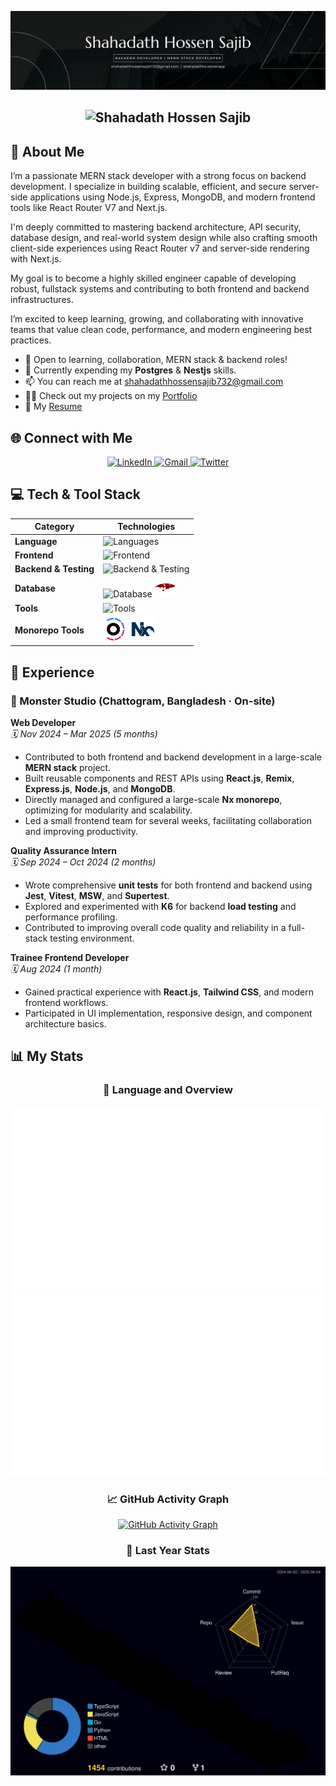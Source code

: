 ![My Profile](./github-cover.png)

<h2 align="center">
<img src="https://readme-typing-svg.herokuapp.com?color=36BCF7FF&lines=Hi+👋,+I'm+Shahadath+Hossen+Sajib&center=true&width=500&height=45" alt="Shahadath Hossen Sajib">
</h2>

<h2>💫 About Me</h2>

<p>I’m a passionate MERN stack developer with a strong focus on backend development. I specialize in building scalable, efficient, and secure server-side applications using Node.js, Express, MongoDB, and modern frontend tools like React Router V7 and Next.js.</p>

<p>I'm deeply committed to mastering backend architecture, API security, database design, and real-world system design while also crafting smooth client-side experiences using React Router v7 and server-side rendering with Next.js.</p>

<p>My goal is to become a highly skilled engineer capable of developing robust, fullstack systems and contributing to both frontend and backend infrastructures.</p>

<p>I’m excited to keep learning, growing, and collaborating with innovative teams that value clean code, performance, and modern engineering best practices.</p>

<ul>  
  <li>👯 Open to learning, collaboration, MERN stack & backend roles!</li>
  <li>🌱 Currently expending my <strong>Postgres</strong> & <strong>Nestjs</strong> skills.</li>  
  <li>📫 You can reach me at <a href="mailto:shahadathhossensajib732@gmail.com">shahadathhossensajib732@gmail.com</a></li>  
  <li>👨‍💻 Check out my projects on my <a target="_blank" href="https://shahadathhs.vercel.app">Portfolio</a></li>  
  <li>📄 My <a target="_blank" href="https://drive.google.com/file/d/1dtZCEgZyof-qrUreeVpXDlOovosegpuf/view?usp=drive_link">Resume</a></li>  
</ul>

<h2>🌐 Connect with Me</h2>

<p align="center">
  <a href="https://linkedin.com/in/shahadathhs" target="_blank">
    <img src="https://skillicons.dev/icons?i=linkedin&theme=dark" alt="LinkedIn" />
  </a>
  <a href="mailto:shahadathhossensajib732@gmail.com" target="_blank">
    <img src="https://skillicons.dev/icons?i=gmail&theme=dark" alt="Gmail" />
  </a>
  <a href="https://twitter.com/shahadathhs" target="_blank">
    <img src="https://skillicons.dev/icons?i=twitter&theme=dark" alt="Twitter" />
  </a>
</p>

<h2>💻 Tech & Tool Stack</h2>

<div align="center">

| Category           | Technologies |
|--------------------|--------------|
| **Language**        | <img src="https://skillicons.dev/icons?i=js,ts&theme=dark" alt="Languages" /> |
| **Frontend**        | <img src="https://skillicons.dev/icons?i=react,nextjs&theme=dark" alt="Frontend" /> |
| **Backend & Testing** | <img src="https://skillicons.dev/icons?i=nodejs,express,nestjs,jest&theme=dark" alt="Backend & Testing" /> |
| **Database**        | <img src="https://skillicons.dev/icons?i=postgres,prisma,mongodb&theme=dark" alt="Database" /> <img src="https://raw.githubusercontent.com/devicons/devicon/master/icons/mongoose/mongoose-original.svg" width="32" height="32" alt="Mongoose"/> |
| **Tools**           | <img src="https://skillicons.dev/icons?i=git,github,postman,pnpm,vercel&theme=dark" alt="Tools" /> |
| **Monorepo Tools**  | <img src="logo/turborepo.png" width="40" alt="Turborepo" /> <img src="logo/nx.png" width="40" alt="Nx" /> |

</div>


<h2>💼 Experience</h2>

<h3>🚀 Monster Studio (Chattogram, Bangladesh · On-site)</h3>

<p><strong>Web Developer</strong><br />
<em>🗓️ Nov 2024 – Mar 2025 (5 months)</em></p>
<ul>
  <li>Contributed to both frontend and backend development in a large-scale <strong>MERN stack</strong> project.</li>
  <li>Built reusable components and REST APIs using <strong>React.js</strong>, <strong>Remix</strong>, <strong>Express.js</strong>, <strong>Node.js</strong>, and <strong>MongoDB</strong>.</li>
  <li>Directly managed and configured a large-scale <strong>Nx monorepo</strong>, optimizing for modularity and scalability.</li>
  <li>Led a small frontend team for several weeks, facilitating collaboration and improving productivity.</li>
</ul>

<p><strong>Quality Assurance Intern</strong><br />
<em>🗓️ Sep 2024 – Oct 2024 (2 months)</em></p>
<ul>
  <li>Wrote comprehensive <strong>unit tests</strong> for both frontend and backend using <strong>Jest</strong>, <strong>Vitest</strong>, <strong>MSW</strong>, and <strong>Supertest</strong>.</li>
  <li>Explored and experimented with <strong>K6</strong> for backend <strong>load testing</strong> and performance profiling.</li>
  <li>Contributed to improving overall code quality and reliability in a full-stack testing environment.</li>
</ul>

<p><strong>Trainee Frontend Developer</strong><br />
<em>🗓️ Aug 2024 (1 month)</em></p>
<ul>
  <li>Gained practical experience with <strong>React.js</strong>, <strong>Tailwind CSS</strong>, and modern frontend workflows.</li>
  <li>Participated in UI implementation, responsive design, and component architecture basics.</li>
</ul>

<h2>📊 My Stats</h2> 
<!-- Section 1: Language and Overview Stats -->
<div align="center">
  <h3>📜 Language and Overview</h3>
  <a align="center" href="https://github.com/shahadathhs/github-stats">
    <img src="https://github.com/shahadathhs/github-stats/blob/master/generated/overview.svg#gh-dark-mode-only" alt="GitHub Overview Stats" />
    <img src="https://github.com/shahadathhs/github-stats/blob/master/generated/languages.svg#gh-dark-mode-only" alt="GitHub Languages Stats" />
  </a>
</div>

<!-- Section 2: GitHub Activity Graph -->
<div align="center">
  <h3>📈 GitHub Activity Graph</h3>
  <a href="https://github.com/shahadathhs">
    <img src="https://github-readme-activity-graph.vercel.app/graph?username=shahadathhs" alt="GitHub Activity Graph" />
  </a>
</div>

<!-- Section 3: Last Year Stats -->
<div align="center">
  <h3>🌟 Last Year Stats</h3>
  <img src="./profile-3d-contrib/profile-night-rainbow.svg" alt="Last Year Stat" />
</div>
